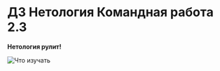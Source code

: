 # ДЗ Нетология Командная работа 2.3

**Нетология рулит!**

![Что изучать](http://joxi.ru/ZrJg9kdUkyY9bm)